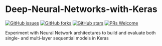 # Deep-Neural-Networks-with-Keras
[![GitHub issues](https://img.shields.io/github/issues/Develop-Packt/Deep-Neural-Networks-with-Keras.svg)](https://github.com/Develop-Packt/Deep-Neural-Networks-with-Keras/issues)
[![GitHub forks](https://img.shields.io/github/forks/Develop-Packt/Deep-Neural-Networks-with-Keras.svg)](https://github.com/Develop-Packt/Deep-Neural-Networks-with-Keras/network)
[![GitHub stars](https://img.shields.io/github/stars/Develop-Packt/Deep-Neural-Networks-with-Keras.svg)](https://github.com/Develop-Packt/Deep-Neural-Networks-with-Keras/stargazers)
[![PRs Welcome](https://img.shields.io/badge/PRs-welcome-brightgreen.svg)](https://github.com/Develop-Packt/Deep-Neural-Networks-with-Keras/pulls)

Experiment with Neural Network architectures to build and evaluate both single- and multi-layer sequential models in Keras


